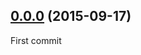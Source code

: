 <a name="0.0.0"></a>
## [0.0.0](https://github.com/algolia/intantsearch.js/compare/v0.0.0...v0.0.0) (2015-09-17)

First commit
